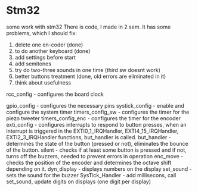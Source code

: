 # Stm32
some work with stm32
There is code, I made in 2 sem. It has some problems, which I should fix:
1) delete one en-coder  (done)
2) to do another keyboard (done)
3) add settings before start 
4) add semitones
5) try do two-three sounds in one time (third sw doesnt work)
6) better buttons treatment (done, old errors are eliminated in it) 
7) think about usefulness

rcc_config - configures the board clock

gpio_config - configures the necessary pins
systick_config - enable and configure the system timer
timers_config_sw - configures the timer for the piezo tweeter
timers_config_enc - configures the timer for the encoder
exti_config - configures interrupts to respond to button presses, when an interrupt is triggered in the EXTI0_1_IRQHandler, EXTI4_15_IRQHandler, EXTI2_3_IRQHandler functions, but_handler is called.
but_handler - determines the state of the button (pressed or not), eliminates the bounce of the button.
silent - checks if at least some button is pressed and if not, turns off the buzzers, needed to prevent errors in operation
enc_move - checks the position of the encoder and determines the octave shift depending on it.
dyn_display - displays numbers on the display
set_sound - sets the sound for the buzzer
SysTick_Handler - add millisecons, call set_sound, update digits on displays (one digit per display)
